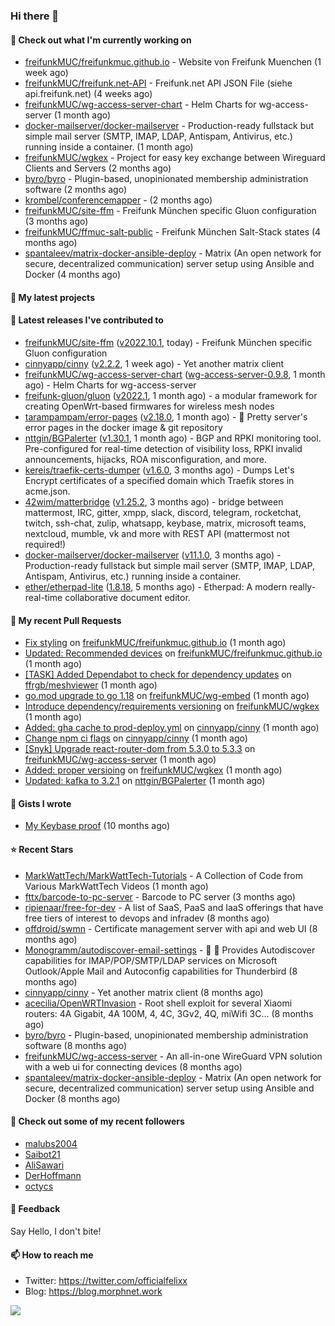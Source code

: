 ### Hi there 👋

#### 👷 Check out what I'm currently working on

- [freifunkMUC/freifunkmuc.github.io](https://github.com/freifunkMUC/freifunkmuc.github.io) - Website von Freifunk Muenchen (1 week ago)
- [freifunkMUC/freifunk.net-API](https://github.com/freifunkMUC/freifunk.net-API) - Freifunk.net API JSON File (siehe api.freifunk.net) (4 weeks ago)
- [freifunkMUC/wg-access-server-chart](https://github.com/freifunkMUC/wg-access-server-chart) - Helm Charts for wg-access-server (1 month ago)
- [docker-mailserver/docker-mailserver](https://github.com/docker-mailserver/docker-mailserver) - Production-ready fullstack but simple mail server (SMTP, IMAP, LDAP, Antispam, Antivirus, etc.) running inside a container. (1 month ago)
- [freifunkMUC/wgkex](https://github.com/freifunkMUC/wgkex) - Project for easy key exchange between Wireguard Clients and Servers (2 months ago)
- [byro/byro](https://github.com/byro/byro) - Plugin-based, unopinionated membership administration software (2 months ago)
- [krombel/conferencemapper](https://github.com/krombel/conferencemapper) -  (2 months ago)
- [freifunkMUC/site-ffm](https://github.com/freifunkMUC/site-ffm) - Freifunk München specific Gluon configuration (3 months ago)
- [freifunkMUC/ffmuc-salt-public](https://github.com/freifunkMUC/ffmuc-salt-public) - Freifunk München Salt-Stack states (4 months ago)
- [spantaleev/matrix-docker-ansible-deploy](https://github.com/spantaleev/matrix-docker-ansible-deploy) - Matrix (An open network for secure, decentralized communication) server setup using Ansible and Docker (4 months ago)

#### 🌱 My latest projects


#### 🔭 Latest releases I've contributed to

- [freifunkMUC/site-ffm](https://github.com/freifunkMUC/site-ffm) ([v2022.10.1](https://github.com/freifunkMUC/site-ffm/releases/tag/v2022.10.1), today) - Freifunk München specific Gluon configuration
- [cinnyapp/cinny](https://github.com/cinnyapp/cinny) ([v2.2.2](https://github.com/cinnyapp/cinny/releases/tag/v2.2.2), 1 week ago) - Yet another matrix client
- [freifunkMUC/wg-access-server-chart](https://github.com/freifunkMUC/wg-access-server-chart) ([wg-access-server-0.9.8](https://github.com/freifunkMUC/wg-access-server-chart/releases/tag/wg-access-server-0.9.8), 1 month ago) - Helm Charts for wg-access-server
- [freifunk-gluon/gluon](https://github.com/freifunk-gluon/gluon) ([v2022.1](https://github.com/freifunk-gluon/gluon/releases/tag/v2022.1), 1 month ago) - a modular framework for creating OpenWrt-based firmwares for wireless mesh nodes
- [tarampampam/error-pages](https://github.com/tarampampam/error-pages) ([v2.18.0](https://github.com/tarampampam/error-pages/releases/tag/v2.18.0), 1 month ago) - 🚧 Pretty server&#39;s error pages in the docker image &amp; git repository
- [nttgin/BGPalerter](https://github.com/nttgin/BGPalerter) ([v1.30.1](https://github.com/nttgin/BGPalerter/releases/tag/v1.30.1), 1 month ago) - BGP and RPKI monitoring tool. Pre-configured for real-time detection of visibility loss, RPKI invalid announcements, hijacks, ROA misconfiguration, and more.
- [kereis/traefik-certs-dumper](https://github.com/kereis/traefik-certs-dumper) ([v1.6.0](https://github.com/kereis/traefik-certs-dumper/releases/tag/v1.6.0), 3 months ago) - Dumps Let&#39;s Encrypt certificates of a specified domain which Traefik stores in acme.json.
- [42wim/matterbridge](https://github.com/42wim/matterbridge) ([v1.25.2](https://github.com/42wim/matterbridge/releases/tag/v1.25.2), 3 months ago) - bridge between mattermost, IRC, gitter, xmpp, slack, discord, telegram, rocketchat, twitch, ssh-chat, zulip, whatsapp, keybase, matrix, microsoft teams, nextcloud, mumble, vk and more with REST API (mattermost not required!)
- [docker-mailserver/docker-mailserver](https://github.com/docker-mailserver/docker-mailserver) ([v11.1.0](https://github.com/docker-mailserver/docker-mailserver/releases/tag/v11.1.0), 3 months ago) - Production-ready fullstack but simple mail server (SMTP, IMAP, LDAP, Antispam, Antivirus, etc.) running inside a container.
- [ether/etherpad-lite](https://github.com/ether/etherpad-lite) ([1.8.18](https://github.com/ether/etherpad-lite/releases/tag/1.8.18), 5 months ago) - Etherpad: A modern really-real-time collaborative document editor.

#### 🔨 My recent Pull Requests

- [Fix styling](https://github.com/freifunkMUC/freifunkmuc.github.io/pull/341) on [freifunkMUC/freifunkmuc.github.io](https://github.com/freifunkMUC/freifunkmuc.github.io) (1 month ago)
- [Updated: Recommended devices](https://github.com/freifunkMUC/freifunkmuc.github.io/pull/340) on [freifunkMUC/freifunkmuc.github.io](https://github.com/freifunkMUC/freifunkmuc.github.io) (1 month ago)
- [[TASK] Added Dependabot to check for dependency updates](https://github.com/ffrgb/meshviewer/pull/325) on [ffrgb/meshviewer](https://github.com/ffrgb/meshviewer) (1 month ago)
- [go.mod upgrade to go 1.18](https://github.com/freifunkMUC/wg-embed/pull/14) on [freifunkMUC/wg-embed](https://github.com/freifunkMUC/wg-embed) (1 month ago)
- [Introduce dependency/requirements versioning](https://github.com/freifunkMUC/wgkex/pull/88) on [freifunkMUC/wgkex](https://github.com/freifunkMUC/wgkex) (1 month ago)
- [Added: gha cache to prod-deploy.yml](https://github.com/cinnyapp/cinny/pull/789) on [cinnyapp/cinny](https://github.com/cinnyapp/cinny) (1 month ago)
- [Change npm ci flags](https://github.com/cinnyapp/cinny/pull/788) on [cinnyapp/cinny](https://github.com/cinnyapp/cinny) (1 month ago)
- [[Snyk] Upgrade react-router-dom from 5.3.0 to 5.3.3](https://github.com/freifunkMUC/wg-access-server/pull/241) on [freifunkMUC/wg-access-server](https://github.com/freifunkMUC/wg-access-server) (1 month ago)
- [Added: proper versioing](https://github.com/freifunkMUC/wgkex/pull/86) on [freifunkMUC/wgkex](https://github.com/freifunkMUC/wgkex) (1 month ago)
- [Updated: kafka to 3.2.1](https://github.com/nttgin/BGPalerter/pull/891) on [nttgin/BGPalerter](https://github.com/nttgin/BGPalerter) (1 month ago)

#### 📓 Gists I wrote

- [My Keybase proof](https://gist.github.com/69863960a08efeb03ad576ccaf93d880) (10 months ago)

#### ⭐ Recent Stars

- [MarkWattTech/MarkWattTech-Tutorials](https://github.com/MarkWattTech/MarkWattTech-Tutorials) - A Collection of Code from Various MarkWattTech Videos (1 month ago)
- [fttx/barcode-to-pc-server](https://github.com/fttx/barcode-to-pc-server) - Barcode to PC server (3 months ago)
- [ripienaar/free-for-dev](https://github.com/ripienaar/free-for-dev) - A list of SaaS, PaaS and IaaS offerings that have free tiers of interest to devops and infradev (8 months ago)
- [offdroid/swmn](https://github.com/offdroid/swmn) - Certificate management server with api and web UI (8 months ago)
- [Monogramm/autodiscover-email-settings](https://github.com/Monogramm/autodiscover-email-settings) - :whale: :wrench: Provides Autodiscover capabilities for IMAP/POP/SMTP/LDAP services on Microsoft Outlook/Apple Mail and Autoconfig capabilities for Thunderbird (8 months ago)
- [cinnyapp/cinny](https://github.com/cinnyapp/cinny) - Yet another matrix client (8 months ago)
- [acecilia/OpenWRTInvasion](https://github.com/acecilia/OpenWRTInvasion) - Root shell exploit for several Xiaomi routers: 4A Gigabit, 4A 100M, 4, 4C, 3Gv2, 4Q, miWifi 3C... (8 months ago)
- [byro/byro](https://github.com/byro/byro) - Plugin-based, unopinionated membership administration software (8 months ago)
- [freifunkMUC/wg-access-server](https://github.com/freifunkMUC/wg-access-server) - An all-in-one WireGuard VPN solution with a web ui for connecting devices (8 months ago)
- [spantaleev/matrix-docker-ansible-deploy](https://github.com/spantaleev/matrix-docker-ansible-deploy) - Matrix (An open network for secure, decentralized communication) server setup using Ansible and Docker (8 months ago)

#### 👯 Check out some of my recent followers

- [malubs2004](https://github.com/malubs2004)
- [Saibot21](https://github.com/Saibot21)
- [AliSawari](https://github.com/AliSawari)
- [DerHoffmann](https://github.com/DerHoffmann)
- [octycs](https://github.com/octycs)

#### 💬 Feedback

Say Hello, I don't bite!

#### 📫 How to reach me

- Twitter: https://twitter.com/officialfelixx
- Blog: https://blog.morphnet.work

<img align="left" src="https://github-readme-stats.vercel.app/api?username=GoliathLabs&show_icons=true&hide_border=true&layout=compact&theme=chartreuse-dark&hide_rank=true&include_all_commits=true&bg_color=0d1117" />
